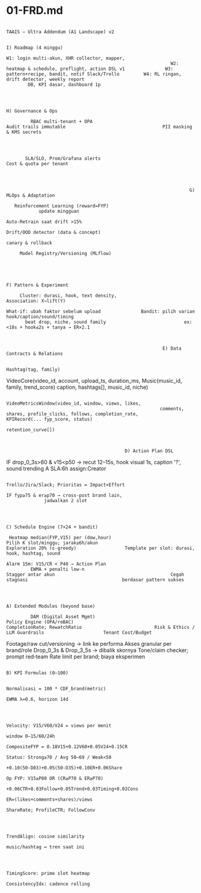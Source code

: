 <!-- generated: 2025-09-26 17:44:12 UTC -->

# 01-FRD.md

                                                                                                                           TAAIS — Ultra Addendum (A1 Landscape) v2

                                                                                                         I) Roadmap (4 minggu)

    W1: login multi‑akun, XHR collector, mapper,
                                                                 W2: heatmap & schedule, preflight, action DSL v1               W3: pattern+recipe, bandit, notif Slack/Trello         W4: RL ringan, drift detector, weekly report
            DB, KPI dasar, dashboard 1p



                                                                         H) Governance & Ops

             RBAC multi‑tenant + OPA                                           Audit trails immutable                                    PII masking & KMS secrets




           SLA/SLO, Prom/Grafana alerts                                       Cost & quota per tenant




                                                                        G) MLOps & Adaptation

       Reinforcement Learning (reward=FYP)
                update mingguan
                                                                           Auto‑Retrain saat drift >15%
                                                                                                                                    Drift/OOD detector (data & concept)
                                                                                canary & rollback

         Model Registry/Versioning (MLflow)




                                                                                                            F) Pattern & Experiment

         Cluster: durasi, hook, text density,                                  Association: X→lift(Y)
                                                                                                                                    What‑if: ubah faktor sebelum upload               Bandit: pilih varian hook/caption/sound/timing
           beat drop, niche, sound family                             ex: <18s + hook≤2s + tanya → ER×2.1



                                                              E) Data Contracts & Relations

                                                                                Hashtag(tag, family)




VideoCore(video_id, account, upload_ts, duration_ms,
                                                                        Music(music_id, family, trend_score)
       caption, hashtags[], music_id, niche)



                                                                VideoMetricsWindow(video_id, window, views, likes,
                                                             comments, shares, profile_clicks, follows, completion_rate,               KPIRecord(... fyp_score, status)
                                                                               retention_curve[])



                                                D) Action Plan DSL

   IF drop_0_3s>60 & v15<p50 → recut 12–15s,
    hook visual 1s, caption '?', sound trending A
               SLA:6h assign:Creator

                                                                     Trello/Jira/Slack; Prioritas = Impact×Effort

    IF fyp≥75 & er≥p70 → cross‑post brand lain,
                  jadwalkan 2 slot



                                                                                                                            C) Schedule Engine (7×24 + bandit)

     Heatmap median(FYP,V15) per (dow,hour)                              Pilih K slot/minggu; jarak≥6h/akun                              Exploration 20% (ε‑greedy)                  Template per slot: durasi, hook, hashtag, sound
                                                                                                                                                                                                                                        Alarm 15m: V15/CR < P40 → Action Plan
             EWMA + penalti low-n                                                 Stagger antar akun                                           Cegah stagnasi                                   berdasar pattern sukses



                                                                                                                           A) Extended Modules (beyond base)

             DAM (Digital Asset Mgmt)                                       Policy Engine (OPA/reBAC)                                  CompletionRate; RewatchRatio                           Risk & Ethics / LLM Guardrails                      Tenant Cost/Budget
   Footage/raw cut/versioning → link ke performa                           Akses granular per brand/role                          Drop_0_3s & Drop_3_5s → dibalik skornya                 Tone/claim checker; prompt red‑team           Rate limit per brand; biaya eksperimen



                                                                                                                                                                                             B) KPI Formulas (0–100)

                                                                                                                                  Normalisasi = 100 * CDF_brand(metric)
                                                                                                                                       EWMA λ=0.6, horizon 14d



                                                                                                                                  Velocity: V15/V60/V24 = views per menit
                                                                                                                                             window 0–15/60/24h
                                                                                                                                                                                  CompositeFYP = 0.18V15+0.12V60+0.05V24+0.15CR
                                                                                                                                                                                                                                       Status: Strong≥70 / Avg 50–69 / Weak<50
                                                                                                                                                                                    +0.10(50-D03)+0.05(50-D35)+0.10ER+0.06Share
                                                                                                                                                                                                                                       Op FYP: V15≥P80 OR (CR≥P70 & ER≥P70)
                                                                                                                                                                                 +0.06CTR+0.03Follow+0.05Trend+0.03Timing+0.02Cons
                                                                                                                                    ER=(likes+comments+shares)/views
                                                                                                                                     ShareRate; ProfileCTR; FollowConv



                                                                                                                                       TrendAlign: cosine similarity
                                                                                                                                       music/hashtag ↔ tren saat ini



                                                                                                                                      TimingScore: prime slot heatmap
                                                                                                                                       ConsistencyIdx: cadence rolling
